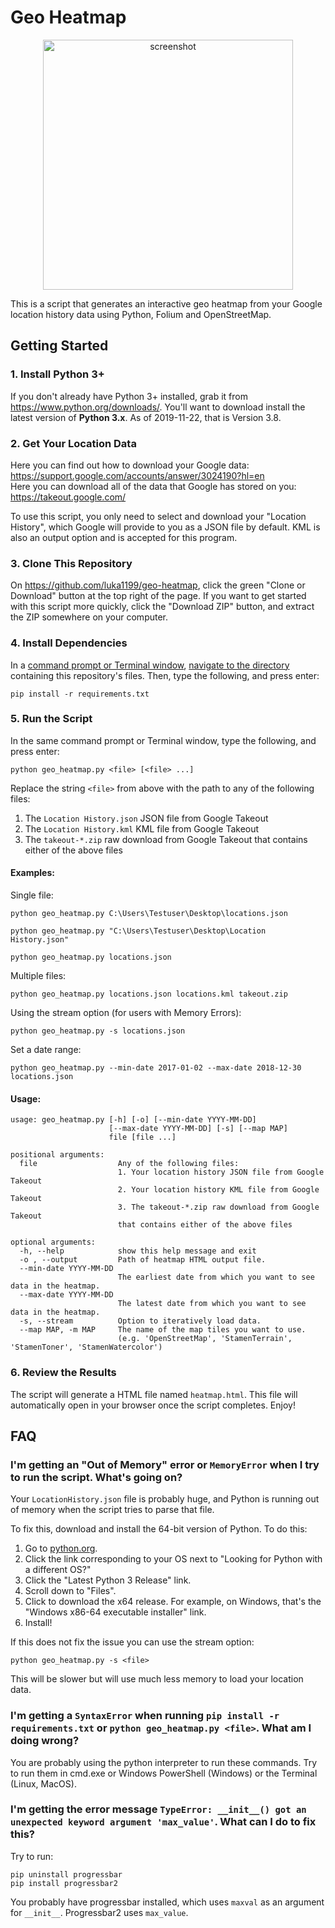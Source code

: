 # Geo Heatmap

<p align="center"><img src="https://user-images.githubusercontent.com/45404400/63515170-7a9cd280-c4ea-11e9-8875-e693622ac26e.png" alt="screenshot" width="400"></p>

This is a script that generates an interactive geo heatmap from your Google location history data using Python, Folium and OpenStreetMap.

## Getting Started

### 1. Install Python 3+

If you don't already have Python 3+ installed, grab it from <https://www.python.org/downloads/>. You'll want to download install the latest version of **Python 3.x**. As of 2019-11-22, that is Version 3.8.

### 2. Get Your Location Data

Here you can find out how to download your Google data: <https://support.google.com/accounts/answer/3024190?hl=en></br>
Here you can download all of the data that Google has stored on you: <https://takeout.google.com/>

To use this script, you only need to select and download your "Location History", which Google will provide to you as a JSON file by default.  KML is also an output option and is accepted for this program.

### 3. Clone This Repository

On <https://github.com/luka1199/geo-heatmap>, click the green "Clone or Download" button at the top right of the page. If you want to get started with this script more quickly, click the "Download ZIP" button, and extract the ZIP somewhere on your computer.

### 4. Install Dependencies

In a [command prompt or Terminal window](https://tutorial.djangogirls.org/en/intro_to_command_line/#what-is-the-command-line), [navigate to the directory](https://tutorial.djangogirls.org/en/intro_to_command_line/#change-current-directory) containing this repository's files. Then, type the following, and press enter:

```shell
pip install -r requirements.txt
```

### 5. Run the Script

In the same command prompt or Terminal window, type the following, and press enter:

```shell
python geo_heatmap.py <file> [<file> ...]
```

Replace the string `<file>` from above with the path to any of the following files:

1. The `Location History.json` JSON file from Google Takeout
2. The `Location History.kml` KML file from Google Takeout
3. The `takeout-*.zip` raw download from Google Takeout that contains either of the above files

#### Examples:

Single file:

```shell
python geo_heatmap.py C:\Users\Testuser\Desktop\locations.json
```

```shell
python geo_heatmap.py "C:\Users\Testuser\Desktop\Location History.json"
```

```shell
python geo_heatmap.py locations.json
```

Multiple files:

```shell
python geo_heatmap.py locations.json locations.kml takeout.zip
```

Using the stream option (for users with Memory Errors):

```shell
python geo_heatmap.py -s locations.json
```

Set a date range:

```shell
python geo_heatmap.py --min-date 2017-01-02 --max-date 2018-12-30 locations.json
```

#### Usage:

```
usage: geo_heatmap.py [-h] [-o] [--min-date YYYY-MM-DD]
                      [--max-date YYYY-MM-DD] [-s] [--map MAP]
                      file [file ...]

positional arguments:
  file                  Any of the following files:
                        1. Your location history JSON file from Google Takeout
                        2. Your location history KML file from Google Takeout
                        3. The takeout-*.zip raw download from Google Takeout
                        that contains either of the above files

optional arguments:
  -h, --help            show this help message and exit
  -o , --output         Path of heatmap HTML output file.
  --min-date YYYY-MM-DD
                        The earliest date from which you want to see data in the heatmap.
  --max-date YYYY-MM-DD
                        The latest date from which you want to see data in the heatmap.
  -s, --stream          Option to iteratively load data.
  --map MAP, -m MAP     The name of the map tiles you want to use.
                        (e.g. 'OpenStreetMap', 'StamenTerrain', 'StamenToner', 'StamenWatercolor')
```

### 6. Review the Results

The script will generate a HTML file named `heatmap.html`. This file will automatically open in your browser once the script completes. Enjoy!

## FAQ

### I'm getting an "Out of Memory" error or `MemoryError` when I try to run the script. What's going on?

Your `LocationHistory.json` file is probably huge, and Python is running out of memory when the script tries to parse that file.

To fix this, download and install the 64-bit version of Python. To do this:

1. Go to [python.org](https://www.python.org/downloads/).
2. Click the link corresponding to your OS next to "Looking for Python with a different OS?"
3. Click the "Latest Python 3 Release" link.
4. Scroll down to "Files".
5. Click to download the x64 release. For example, on Windows, that's the "Windows x86-64 executable installer" link.
6. Install!

If this does not fix the issue you can use the stream option:

```shell
python geo_heatmap.py -s <file>
```

This will be slower but will use much less memory to load your location data.

### I'm getting a `SyntaxError` when running `pip install -r requirements.txt` or `python geo_heatmap.py <file>`. What am I doing wrong?

You are probably using the python interpreter to run these commands. Try to run them in cmd.exe or Windows PowerShell (Windows) or the Terminal (Linux, MacOS).

### I'm getting the error message `TypeError: __init__() got an unexpected keyword argument 'max_value'`. What can I do to fix this?

Try to run:

```shell
pip uninstall progressbar
pip install progressbar2
```

You probably have progressbar installed, which uses `maxval` as an argument for `__init__`. Progressbar2 uses `max_value`.
